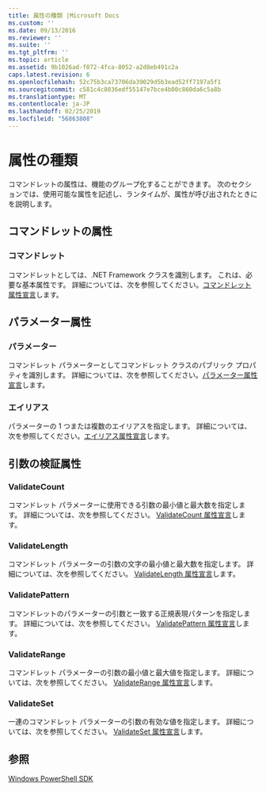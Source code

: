 ```yaml
---
title: 属性の種類 |Microsoft Docs
ms.custom: ''
ms.date: 09/13/2016
ms.reviewer: ''
ms.suite: ''
ms.tgt_pltfrm: ''
ms.topic: article
ms.assetid: 9b1026ad-f072-4fca-8052-a2d8eb491c2a
caps.latest.revision: 6
ms.openlocfilehash: 52c75b3ca73706da39029d5b3ead52ff7197a5f1
ms.sourcegitcommit: c581c4c8036edf55147e7bce4b00c860da6c5a8b
ms.translationtype: MT
ms.contentlocale: ja-JP
ms.lasthandoff: 02/25/2019
ms.locfileid: "56863808"
---
```

# <a name="attribute-types"></a>属性の種類

コマンドレットの属性は、機能のグループ化することができます。
次のセクションでは、使用可能な属性を記述し、ランタイムが、属性が呼び出されたときにを説明します。

## <a name="cmdlet-attributes"></a>コマンドレットの属性

### <a name="cmdlet"></a>コマンドレット

コマンドレットとしては、.NET Framework クラスを識別します。
これは、必要な基本属性です。
詳細については、次を参照してください。[コマンドレット属性宣言](./cmdlet-attribute-declaration.md)します。

## <a name="parameter-attributes"></a>パラメーター属性

### <a name="parameter"></a>パラメーター

コマンドレット パラメーターとしてコマンドレット クラスのパブリック プロパティを識別します。
詳細については、次を参照してください。[パラメーター属性宣言](./parameter-attribute-declaration.md)します。

### <a name="alias"></a>エイリアス

パラメーターの 1 つまたは複数のエイリアスを指定します。
詳細については、次を参照してください。[エイリアス属性宣言](./alias-attribute-declaration.md)します。

## <a name="argument-validation-attributes"></a>引数の検証属性

### <a name="validatecount"></a>ValidateCount

コマンドレット パラメーターに使用できる引数の最小値と最大数を指定します。
詳細については、次を参照してください。 [ValidateCount 属性宣言](./validatecount-attribute-declaration.md)します。

### <a name="validatelength"></a>ValidateLength

コマンドレット パラメーターの引数の文字の最小値と最大数を指定します。
詳細については、次を参照してください。 [ValidateLength 属性宣言](./validatelength-attribute-declaration.md)します。

### <a name="validatepattern"></a>ValidatePattern

コマンドレットのパラメーターの引数と一致する正規表現パターンを指定します。
詳細については、次を参照してください。 [ValidatePattern 属性宣言](./validatepattern-attribute-declaration.md)します。

### <a name="validaterange"></a>ValidateRange

コマンドレット パラメーターの引数の最小値と最大値を指定します。
詳細については、次を参照してください。 [ValidateRange 属性宣言](./validaterange-attribute-declaration.md)します。

### <a name="validateset"></a>ValidateSet

一連のコマンドレット パラメーターの引数の有効な値を指定します。
詳細については、次を参照してください。 [ValidateSet 属性宣言](./validateset-attribute-declaration.md)します。

## <a name="see-also"></a>参照

[Windows PowerShell SDK](../windows-powershell-reference.md)
